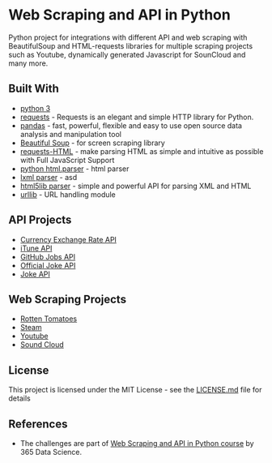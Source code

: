 # Web Scraping and API in Python

Python project for integrations with different API and web scraping with BeautifulSoup and HTML-requests libraries for multiple scraping projects such as Youtube, dynamically generated Javascript for SounCloud and many more.

## Built With

- [python 3](https://www.python.org/)
- [requests](https://requests.readthedocs.io/en/master/) - Requests is an elegant and simple HTTP library for Python.
- [pandas](https://pandas.pydata.org/) - fast, powerful, flexible and easy to use open source data analysis and manipulation tool
- [Beautiful Soup](https://www.crummy.com/software/BeautifulSoup/) - for screen scraping library
- [requests-HTML](https://requests.readthedocs.io/projects/requests-html/en/latest/) - make parsing HTML as simple and intuitive as possible with Full JavaScript Support
- [python html.parser](https://docs.python.org/3/library/html.parser.html) - html parser
- [lxml parser](https://lxml.de/parsing.html) - asd
- [html5lib parser](https://github.com/html5lib/html5lib-python) - simple and powerful API for parsing XML and HTML
- [urllib](https://docs.python.org/3/library/urllib.parse.html#module-urllib.parse) - URL handling module

## API Projects

- [Currency Exchange Rate API](https://exchangeratesapi.io/)
- [iTune API](https://developer.apple.com/library/archive/documentation/AudioVideo/Conceptual/iTuneSearchAPI/Searching.html#//apple_ref/doc/uid/TP40017632-CH5-SW1)
- [GitHub Jobs API](https://jobs.github.com/api)
- [Official Joke API](https://github.com/15Dkatz/official_joke_api)
- [Joke API](https://sv443.net/jokeapi)

## Web Scraping Projects

- [Rotten Tomatoes](https://www.rottentomatoes.com/)
- [Steam](https://store.steampowered.com/games/)
- [Youtube](https://www.youtube.com/)
- [Sound Cloud](https://soundcloud.com/)

## License

This project is licensed under the MIT License - see the [LICENSE.md](https://github.com/ptyadana/Web-Scraping-and-API-in-Python/blob/master/LICENSE.md) file for details

## References

- The challenges are part of [Web Scraping and API in Python course](https://365datascience.com/courses/web-scraping-and-api-fundamentals-in-python/) by 365 Data Science.
